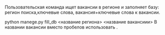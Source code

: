 Пользовательская команда ищет вакансии в регионе и заполняет базу: регион поиска,ключевые слова, вакансия+ключевые слова к вакансии.

python manege.py fill_db <название региона> <название вакансиии>
В названии вакансии вместо пробелов использовать .
